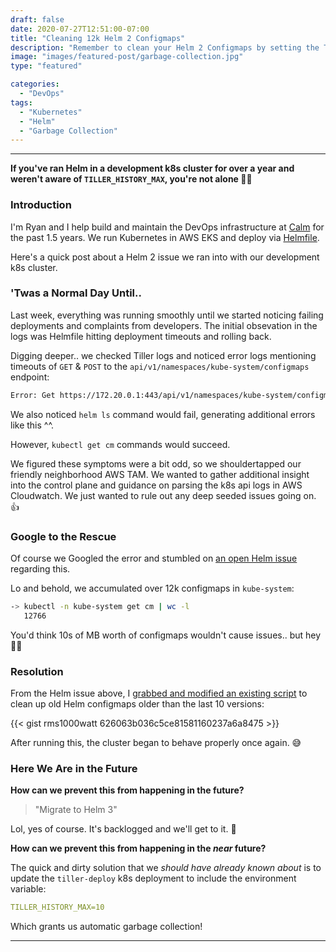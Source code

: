 ```yaml
---
draft: false
date: 2020-07-27T12:51:00-07:00
title: "Cleaning 12k Helm 2 Configmaps"
description: "Remember to clean your Helm 2 Configmaps by setting the TILLER_HISTORY_MAX"
image: "images/featured-post/garbage-collection.jpg"
type: "featured"

categories:
  - "DevOps"
tags:
  - "Kubernetes"
  - "Helm"
  - "Garbage Collection"
---
```


---

__If you've ran Helm in a development k8s cluster for over a year and weren't aware of `TILLER_HISTORY_MAX`, you're not alone 🤣🤣__

### Introduction

I'm Ryan and I help build and maintain the DevOps infrastructure at [Calm](https://calm.com) for the past 1.5 years. We run Kubernetes in AWS EKS and deploy via [Helmfile](https://github.com/roboll/helmfile).

Here's a quick post about a Helm 2 issue we ran into with our development k8s cluster.

### 'Twas a Normal Day Until..

Last week, everything was running smoothly until we started noticing failing deployments and complaints from developers. The initial obsevation in the logs was Helmfile hitting deployment timeouts and rolling back.

Digging deeper.. we checked Tiller logs and noticed error logs mentioning timeouts of `GET` & `POST` to the `api/v1/namespaces/kube-system/configmaps` endpoint:

```bash
Error: Get https://172.20.0.1:443/api/v1/namespaces/kube-system/configmaps?labelSelector=OWNER%!D(MISSING)TILLER: read tcp 10.1.123.123:48172->172.20.0.1:443: read: connection timed out
```

We also noticed `helm ls` command would fail, generating additional errors like this ^^.

However, `kubectl get cm` commands would succeed.

We figured these symptoms were a bit odd, so we shouldertapped our friendly neighborhood AWS TAM. We wanted to gather additional insight into the control plane and guidance on parsing the k8s api logs in AWS Cloudwatch. We just wanted to rule out any deep seeded issues going on. 👍

### Google to the Rescue

Of course we Googled the error and stumbled on [an open Helm issue](https://github.com/helm/helm/issues/2332) regarding this.

Lo and behold, we accumulated over 12k configmaps in `kube-system`:

```bash
-> kubectl -n kube-system get cm | wc -l
   12766
```

You'd think 10s of MB worth of configmaps wouldn't cause issues.. but hey 🤷‍♂️

### Resolution

From the Helm issue above, I [grabbed and modified an existing script](https://github.com/helm/helm/issues/2332#issuecomment-336565784) to clean up old Helm configmaps older than the last 10 versions:

{{< gist rms1000watt 626063b036c5ce81581160237a6a8475 >}}

After running this, the cluster began to behave properly once again. 😅

### Here We Are in the Future

**How can we prevent this from happening in the future?**

> "Migrate to Helm 3"

Lol, yes of course. It's backlogged and we'll get to it. 🤣

**How can we prevent this from happening in the _near_ future?**

The quick and dirty solution that we _should have already known about_ is to update the `tiller-deploy` k8s deployment to include the environment variable:

```yaml
TILLER_HISTORY_MAX=10
```

Which grants us automatic garbage collection!

---